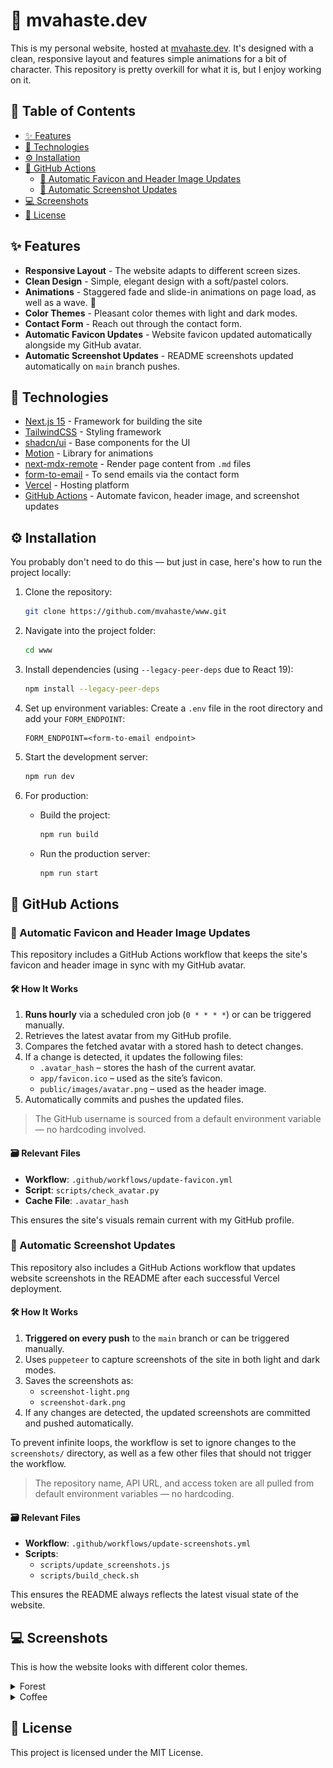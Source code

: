 # 🌲 mvahaste.dev

This is my personal website, hosted at [mvahaste.dev](https://mvahaste.dev). It's designed with a clean, responsive layout and features simple animations for a bit of character. This repository is pretty overkill for what it is, but I enjoy working on it.

## 🔖 Table of Contents

- [✨ Features](#-features)
- [🧰 Technologies](#-technologies)
- [⚙️ Installation](#%EF%B8%8F-installation)
- [🤖 GitHub Actions](#-github-actions)
  - [🔄 Automatic Favicon and Header Image Updates](#-automatic-favicon-and-header-image-updates)
  - [🔄 Automatic Screenshot Updates](#-automatic-screenshot-updates)
- [💻 Screenshots](#-screenshots)
- [📜 License](#-license)

## ✨ Features

- **Responsive Layout** - The website adapts to different screen sizes.
- **Clean Design** - Simple, elegant design with a soft/pastel colors.
- **Animations** - Staggered fade and slide-in animations on page load, as well as a wave. 👋
- **Color Themes** - Pleasant color themes with light and dark modes.
- **Contact Form** - Reach out through the contact form.
- **Automatic Favicon Updates** - Website favicon updated automatically alongside my GitHub avatar.
- **Automatic Screenshot Updates** - README screenshots updated automatically on `main` branch pushes.

## 🧰 Technologies

- [Next.js 15](https://nextjs.org/) - Framework for building the site
- [TailwindCSS](https://tailwindcss.com/) - Styling framework
- [shadcn/ui](https://ui.shadcn.com/) - Base components for the UI
- [Motion](https://motion.dev/) - Library for animations
- [next-mdx-remote](https://github.com/hashicorp/next-mdx-remote) - Render page content from `.md` files
- [form-to-email](https://www.form-to-email.com/) - To send emails via the contact form
- [Vercel](https://vercel.com/) - Hosting platform
- [GitHub Actions](https://github.com/features/actions) - Automate favicon, header image, and screenshot updates

## ⚙️ Installation

You probably don't need to do this — but just in case, here's how to run the project locally:

1. Clone the repository:
   ```bash
   git clone https://github.com/mvahaste/www.git
   ```
2. Navigate into the project folder:
   ```bash
   cd www
   ```
3. Install dependencies (using `--legacy-peer-deps` due to React 19):
   ```bash
   npm install --legacy-peer-deps
   ```
4. Set up environment variables:
   Create a `.env` file in the root directory and add your `FORM_ENDPOINT`:

   ```env
   FORM_ENDPOINT=<form-to-email endpoint>
   ```

5. Start the development server:

   ```bash
   npm run dev
   ```

6. For production:
   - Build the project:
     ```bash
     npm run build
     ```
   - Run the production server:
     ```bash
     npm run start
     ```

## 🤖 GitHub Actions

### 🔄 Automatic Favicon and Header Image Updates

This repository includes a GitHub Actions workflow that keeps the site's favicon and header image in sync with my GitHub avatar.

#### 🛠️ How It Works

1. **Runs hourly** via a scheduled cron job (`0 * * * *`) or can be triggered manually.
2. Retrieves the latest avatar from my GitHub profile.
3. Compares the fetched avatar with a stored hash to detect changes.
4. If a change is detected, it updates the following files:
   - `.avatar_hash` – stores the hash of the current avatar.
   - `app/favicon.ico` – used as the site’s favicon.
   - `public/images/avatar.png` – used as the header image.
5. Automatically commits and pushes the updated files.

> The GitHub username is sourced from a default environment variable — no hardcoding involved.

#### 🗃️ Relevant Files

- **Workflow**: `.github/workflows/update-favicon.yml`
- **Script**: `scripts/check_avatar.py`
- **Cache File**: `.avatar_hash`

This ensures the site's visuals remain current with my GitHub profile.

### 🔄 Automatic Screenshot Updates

This repository also includes a GitHub Actions workflow that updates website screenshots in the README after each successful Vercel deployment.

#### 🛠️ How It Works

1. **Triggered on every push** to the `main` branch or can be triggered manually.
2. Uses `puppeteer` to capture screenshots of the site in both light and dark modes.
3. Saves the screenshots as:
   - `screenshot-light.png`
   - `screenshot-dark.png`
4. If any changes are detected, the updated screenshots are committed and pushed automatically.

To prevent infinite loops, the workflow is set to ignore changes to the `screenshots/` directory, as well as a few other files that should not trigger the workflow.

> The repository name, API URL, and access token are all pulled from default environment variables — no hardcoding.

#### 🗃️ Relevant Files

- **Workflow**: `.github/workflows/update-screenshots.yml`
- **Scripts**:
  - `scripts/update_screenshots.js`
  - `scripts/build_check.sh`

This ensures the README always reflects the latest visual state of the website.

## 💻 Screenshots

This is how the website looks with different color themes.

<details>

<summary>Forest</summary>

| Forest Light                                             | Forest Dark                                            |
| -------------------------------------------------------- | ------------------------------------------------------ |
| ![Forest light screenshot](screenshots/forest-light.png) | ![Forest dark screenshot](screenshots/forest-dark.png) |

</details>

<details>

<summary>Coffee</summary>

| Coffee Light                                             | Coffee Dark                                            |
| -------------------------------------------------------- | ------------------------------------------------------ |
| ![Coffee light screenshot](screenshots/coffee-light.png) | ![Coffee dark screenshot](screenshots/coffee-dark.png) |

</details>

## 📜 License

This project is licensed under the MIT License.
